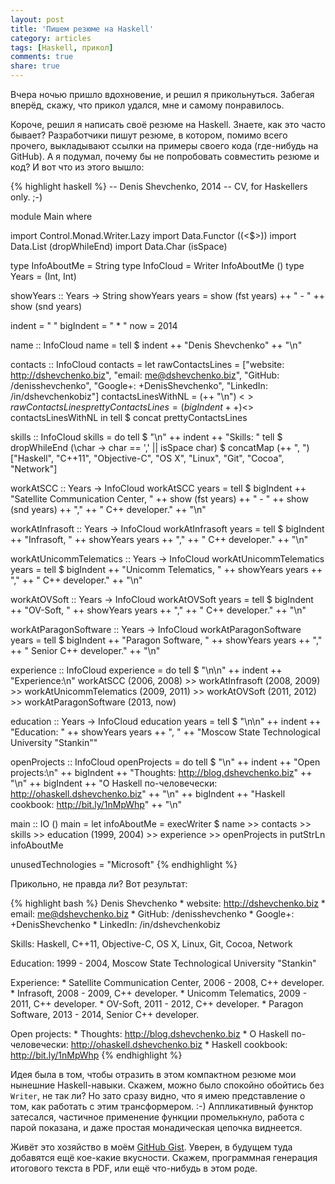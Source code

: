 ```yaml
---
layout: post
title: 'Пишем резюме на Haskell'
category: articles
tags: [Haskell, прикол]
comments: true
share: true
---
```


Вчера ночью пришло вдохновение, и решил я прикольнуться. Забегая вперёд, скажу, что прикол удался, мне и самому понравилось.

Короче, решил я написать своё резюме на Haskell. Знаете, как это часто бывает? Разработчики пишут резюме, в котором, помимо всего прочего, выкладывают ссылки на примеры своего кода (где-нибудь на GitHub). А я подумал, почему бы не попробовать совместить резюме и код? И вот что из этого вышло:

{% highlight haskell %}
-- Denis Shevchenko, 2014
-- CV, for Haskellers only. ;-)

module Main where

import Control.Monad.Writer.Lazy
import Data.Functor ((<$>))
import Data.List (dropWhileEnd)
import Data.Char (isSpace)

type InfoAboutMe = String
type InfoCloud = Writer InfoAboutMe ()
type Years = (Int, Int)

showYears :: Years -> String
showYears years = show (fst years) ++ " - " ++ show (snd years)

indent = "  "
bigIndent = "    * "
now = 2014 

name :: InfoCloud
name = tell $ indent ++ "Denis Shevchenko" ++ "\n" 

contacts :: InfoCloud
contacts = 
    let rawContactsLines = ["website:  http://dshevchenko.biz",
                            "email:    me@dshevchenko.biz",
                            "GitHub:   /denisshevchenko",
                            "Google+:  +DenisShevchenko",
                            "LinkedIn: /in/dshevchenkobiz"]
        contactsLinesWithNL = (++ "\n") <$> rawContactsLines 
        prettyContactsLines = (bigIndent ++) <$> contactsLinesWithNL
    in
    tell $ concat prettyContactsLines

skills :: InfoCloud
skills = do
    tell $ "\n" ++ indent ++ "Skills: "
    tell $ dropWhileEnd (\char -> char == ',' || isSpace char)
         $ concatMap (++ ", ") ["Haskell",
                                "C++11",
                                "Objective-C",
                                "OS X",
                                "Linux",
                                "Git",
                                "Cocoa",
                                "Network"] 

workAtSCC :: Years -> InfoCloud
workAtSCC years = 
    tell $ bigIndent
           ++ "Satellite Communication Center, " 
           ++ show (fst years) ++ " - " ++ show (snd years) ++ ","
           ++ " C++ developer."
           ++ "\n"

workAtInfrasoft :: Years -> InfoCloud
workAtInfrasoft years = 
    tell $ bigIndent
           ++ "Infrasoft, " 
           ++ showYears years ++ ","
           ++ " C++ developer."
           ++ "\n"

workAtUnicommTelematics :: Years -> InfoCloud
workAtUnicommTelematics years = 
    tell $ bigIndent
           ++ "Unicomm Telematics, " 
           ++ showYears years ++ ","
           ++ " C++ developer."
           ++ "\n"

workAtOVSoft :: Years -> InfoCloud
workAtOVSoft years = 
    tell $ bigIndent
           ++ "OV-Soft, " 
           ++ showYears years ++ ","
           ++ " C++ developer."
           ++ "\n"

workAtParagonSoftware :: Years -> InfoCloud
workAtParagonSoftware years = 
    tell $ bigIndent
           ++ "Paragon Software, " 
           ++ showYears years ++ ","
           ++ " Senior C++ developer."
           ++ "\n"

experience :: InfoCloud
experience = do
    tell $ "\n\n" ++ indent ++ "Experience:\n"
    workAtSCC (2006, 2008) 
    >> workAtInfrasoft (2008, 2009) 
    >> workAtUnicommTelematics (2009, 2011)
    >> workAtOVSoft (2011, 2012)
    >> workAtParagonSoftware (2013, now)

education :: Years -> InfoCloud
education years = 
    tell $ "\n\n" ++ indent ++ "Education: "
           ++ showYears years ++ ", "
           ++ "Moscow State Technological University \"Stankin\""

openProjects :: InfoCloud
openProjects = do
    tell $ "\n" ++ indent ++ "Open projects:\n"
           ++ bigIndent ++ "Thoughts: http://blog.dshevchenko.biz"
           ++ "\n"
           ++ bigIndent ++ "О Haskell по-человечески: http://ohaskell.dshevchenko.biz"
           ++ "\n"
           ++ bigIndent ++ "Haskell cookbook: http://bit.ly/1nMpWhp"
           ++ "\n"

main :: IO ()
main = 
    let infoAboutMe = execWriter $ name
                                   >> contacts 
                                   >> skills
                                   >> education (1999, 2004)
                                   >> experience
                                   >> openProjects
    in
    putStrLn infoAboutMe

unusedTechnologies = "Microsoft"
{% endhighlight %}

Прикольно, не правда ли? Вот результат:

{% highlight bash %}
  Denis Shevchenko
    * website:  http://dshevchenko.biz
    * email:    me@dshevchenko.biz
    * GitHub:   /denisshevchenko
    * Google+:  +DenisShevchenko
    * LinkedIn: /in/dshevchenkobiz

  Skills: Haskell, C++11, Objective-C, OS X, Linux, Git, Cocoa, Network

  Education: 1999 - 2004, Moscow State Technological University "Stankin"

  Experience:
    * Satellite Communication Center, 2006 - 2008, C++ developer.
    * Infrasoft, 2008 - 2009, C++ developer.
    * Unicomm Telematics, 2009 - 2011, C++ developer.
    * OV-Soft, 2011 - 2012, C++ developer.
    * Paragon Software, 2013 - 2014, Senior C++ developer.

  Open projects:
    * Thoughts: http://blog.dshevchenko.biz
    * О Haskell по-человечески: http://ohaskell.dshevchenko.biz
    * Haskell cookbook: http://bit.ly/1nMpWhp
{% endhighlight %}

Идея была в том, чтобы отразить в этом компактном резюме мои нынешние Haskell-навыки. Скажем, можно было спокойно обойтись без `Writer`, не так ли? Но зато сразу видно, что я имею представление о том, как работать с этим трансформером. :-) Аппликативный функтор затесался, частичное применение функции промелькнуло, работа с парой показана, и даже простая монадическая цепочка виднеется.

Живёт это хозяйство в моём [GitHub Gist](https://gist.github.com/denisshevchenko/18507de8661a45094a1e). Уверен, в будущем туда добавятся ещё кое-какие вкусности. Скажем, программная генерация итогового текста в PDF, или ещё что-нибудь в этом роде.




